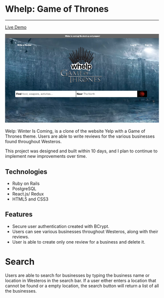 # Whelp: Game of Thrones
***


[Live Demo](https://whelp-game-of-thrones.herokuapp.com)

![hey](https://github.com/kchea002/Whelp-Winter-is-Coming/blob/master/app/assets/images/readme_images/Whelp%20Header.png)

Welp: Winter Is Coming, is a clone of the website Yelp with a Game of Thrones theme. Users are able to write reviews for the various businesses found throughout Westeros.

This project was designed and built within 10 days, and I plan to continue to implement new improvements over time. 


## Technologies
* Ruby on Rails
* PostgreSQL
* React.js/ Redux
* HTML5 and CSS3 

## Features

* Secure user authentication created with BCrypt.
* Users can see various businesses throughout Westeros, along with their reviews.
* User is able to create only one review for a business and delete it.

# Search 

Users are able to search for businesses by typing the business name or location in Westeros in the search bar. If a user either enters a location that cannot be found or a empty location, the search button will return a list of all the businesses. 
